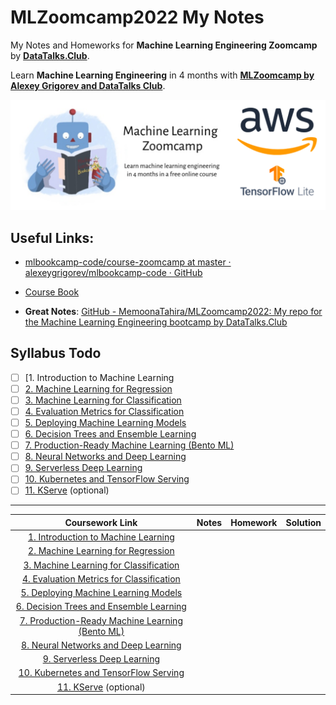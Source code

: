 # MLZoomcamp2022 My Notes

My Notes and Homeworks for **Machine Learning Engineering Zoomcamp** by [**DataTalks.Club**](https://twitter.com/DataTalksClub).

Learn **Machine Learning Engineering** in 4 months with [**MLZoomcamp by Alexey Grigorev and DataTalks Club**](https://github.com/alexeygrigorev/mlbookcamp-code/tree/master/course-zoomcamp).

![cover](https://github.com/AhmetEkiz/MLZoomcamp2022/blob/main/images/cover.png?raw=true)

## Useful Links:

- [mlbookcamp-code/course-zoomcamp at master · alexeygrigorev/mlbookcamp-code · GitHub](https://github.com/alexeygrigorev/mlbookcamp-code/tree/master/course-zoomcamp)

- [Course Book](https://mlbookcamp.com/)

- **Great Notes**: [GitHub - MemoonaTahira/MLZoomcamp2022: My repo for the Machine Learning Engineering bootcamp by DataTalks.Club](https://github.com/MemoonaTahira/MLZoomcamp2022)

## Syllabus Todo

- [ ] [1. Introduction to Machine Learning
- [ ] [2. Machine Learning for Regression](https://github.com/alexeygrigorev/mlbookcamp-code/tree/master/course-zoomcamp#2-machine-learning-for-regression)
- [ ] [3. Machine Learning for Classification](https://github.com/alexeygrigorev/mlbookcamp-code/tree/master/course-zoomcamp#3-machine-learning-for-classification)
- [ ] [4. Evaluation Metrics for Classification](https://github.com/alexeygrigorev/mlbookcamp-code/tree/master/course-zoomcamp#4-evaluation-metrics-for-classification)
- [ ] [5. Deploying Machine Learning Models](https://github.com/alexeygrigorev/mlbookcamp-code/tree/master/course-zoomcamp#5-deploying-machine-learning-models)
- [ ] [6. Decision Trees and Ensemble Learning](https://github.com/alexeygrigorev/mlbookcamp-code/tree/master/course-zoomcamp#6-decision-trees-and-ensemble-learning)
- [ ] [7. Production-Ready Machine Learning (Bento ML)](https://github.com/alexeygrigorev/mlbookcamp-code/blob/master/course-zoomcamp/07-bentoml-production)
- [ ] [8. Neural Networks and Deep Learning](https://github.com/alexeygrigorev/mlbookcamp-code/tree/master/course-zoomcamp#8-neural-networks-and-deep-learning)
- [ ] [9. Serverless Deep Learning](https://github.com/alexeygrigorev/mlbookcamp-code/tree/master/course-zoomcamp#9-serverless-deep-learning)
- [ ] [10. Kubernetes and TensorFlow Serving](https://github.com/alexeygrigorev/mlbookcamp-code/tree/master/course-zoomcamp#10-kubernetes-and-tensorflow-serving)
- [ ] [11. KServe](https://github.com/alexeygrigorev/mlbookcamp-code/blob/master/course-zoomcamp/11-kserve) (optional)

---

| Coursework Link                                                                                                                                                   | Notes | Homework | Solution |
|:-----------------------------------------------------------------------------------------------------------------------------------------------------------------:|:-----:|:--------:|:--------:|
| [1. Introduction to Machine Learning](https://github.com/alexeygrigorev/mlbookcamp-code/tree/master/course-zoomcamp#1-introduction-to-machine-learning)           |       |          |          |
| [2. Machine Learning for Regression](https://github.com/alexeygrigorev/mlbookcamp-code/tree/master/course-zoomcamp#2-machine-learning-for-regression)             |       |          |          |
| [3. Machine Learning for Classification](https://github.com/alexeygrigorev/mlbookcamp-code/tree/master/course-zoomcamp#3-machine-learning-for-classification)     |       |          |          |
| [4. Evaluation Metrics for Classification](https://github.com/alexeygrigorev/mlbookcamp-code/tree/master/course-zoomcamp#4-evaluation-metrics-for-classification) |       |          |          |
| [5. Deploying Machine Learning Models](https://github.com/alexeygrigorev/mlbookcamp-code/tree/master/course-zoomcamp#5-deploying-machine-learning-models)         |       |          |          |
| [6. Decision Trees and Ensemble Learning](https://github.com/alexeygrigorev/mlbookcamp-code/tree/master/course-zoomcamp#6-decision-trees-and-ensemble-learning)   |       |          |          |
| [7. Production-Ready Machine Learning (Bento ML)](https://github.com/alexeygrigorev/mlbookcamp-code/blob/master/course-zoomcamp/07-bentoml-production)            |       |          |          |
| [8. Neural Networks and Deep Learning](https://github.com/alexeygrigorev/mlbookcamp-code/tree/master/course-zoomcamp#8-neural-networks-and-deep-learning)         |       |          |          |
| [9. Serverless Deep Learning](https://github.com/alexeygrigorev/mlbookcamp-code/tree/master/course-zoomcamp#9-serverless-deep-learning)                           |       |          |          |
| [10. Kubernetes and TensorFlow Serving](https://github.com/alexeygrigorev/mlbookcamp-code/tree/master/course-zoomcamp#10-kubernetes-and-tensorflow-serving)       |       |          |          |
| [11. KServe](https://github.com/alexeygrigorev/mlbookcamp-code/blob/master/course-zoomcamp/11-kserve) (optional)                                                  |       |          |          |
